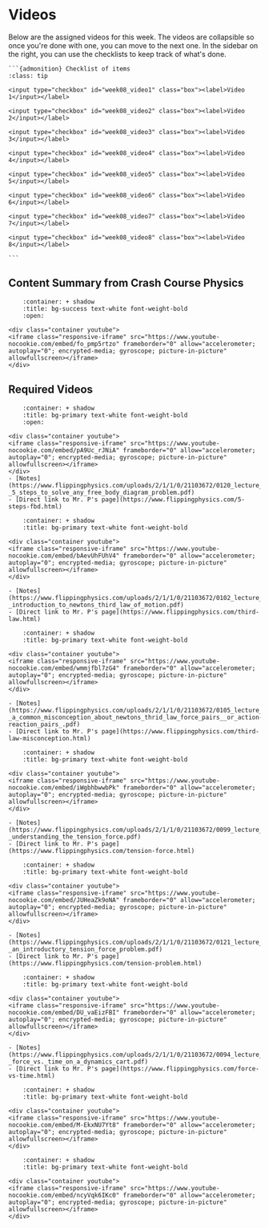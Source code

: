 # Videos

Below are the assigned videos for this week. 
The videos are collapsible so once you're done with one, you can move to the next one.
In the sidebar on the right, you can use the checklists to keep track of what's done.

````{margin}
```{admonition} Checklist of items
:class: tip

<input type="checkbox" id="week08_video1" class="box"><label>Video 1</input></label>

<input type="checkbox" id="week08_video2" class="box"><label>Video 2</input></label>

<input type="checkbox" id="week08_video3" class="box"><label>Video 3</input></label>

<input type="checkbox" id="week08_video4" class="box"><label>Video 4</input></label>

<input type="checkbox" id="week08_video5" class="box"><label>Video 5</input></label>

<input type="checkbox" id="week08_video6" class="box"><label>Video 6</input></label>

<input type="checkbox" id="week08_video7" class="box"><label>Video 7</input></label>

<input type="checkbox" id="week08_video8" class="box"><label>Video 8</input></label>

```
````
## Content Summary from Crash Course Physics

```{dropdown} Friction (Same as last week's)
    :container: + shadow
    :title: bg-success text-white font-weight-bold
    :open:

<div class="container youtube">
<iframe class="responsive-iframe" src="https://www.youtube-nocookie.com/embed/fo_pmp5rtzo" frameborder="0" allow="accelerometer; autoplay="0"; encrypted-media; gyroscope; picture-in-picture" allowfullscreen></iframe>
</div>
```

## Required Videos

```{dropdown} 1. 5 Steps to Solve any Free Body Diagram Problem
    :container: + shadow
    :title: bg-primary text-white font-weight-bold
    :open:

<div class="container youtube">
<iframe class="responsive-iframe" src="https://www.youtube-nocookie.com/embed/pA9Uc_rJNiA" frameborder="0" allow="accelerometer; autoplay="0"; encrypted-media; gyroscope; picture-in-picture" allowfullscreen></iframe>
</div>
- [Notes](https://www.flippingphysics.com/uploads/2/1/1/0/21103672/0120_lecture_notes_-_5_steps_to_solve_any_free_body_diagram_problem.pdf)
- [Direct link to Mr. P's page](https://www.flippingphysics.com/5-steps-fbd.html)
```

```{dropdown} 2. Introduction to Newton's Third Law of Motion
    :container: + shadow
    :title: bg-primary text-white font-weight-bold

<div class="container youtube">
<iframe class="responsive-iframe" src="https://www.youtube-nocookie.com/embed/bAevUhFUhV4" frameborder="0" allow="accelerometer; autoplay="0"; encrypted-media; gyroscope; picture-in-picture" allowfullscreen></iframe>
</div>

- [Notes](https://www.flippingphysics.com/uploads/2/1/1/0/21103672/0102_lecture_notes_-_introduction_to_newtons_third_law_of_motion.pdf)
- [Direct link to Mr. P's page](https://www.flippingphysics.com/third-law.html)
```

```{dropdown} 3. A Common Misconception about Newton's Third Law Force Pairs (or Action-Reaction Pairs)
    :container: + shadow
    :title: bg-primary text-white font-weight-bold

<div class="container youtube">
<iframe class="responsive-iframe" src="https://www.youtube-nocookie.com/embed/wmmjfbl7zG4" frameborder="0" allow="accelerometer; autoplay="0"; encrypted-media; gyroscope; picture-in-picture" allowfullscreen></iframe>
</div>

- [Notes](https://www.flippingphysics.com/uploads/2/1/1/0/21103672/0105_lecture_notes_-_a_common_misconception_about_newtons_thrid_law_force_pairs__or_action-reaction_pairs_.pdf)
- [Direct link to Mr. P's page](https://www.flippingphysics.com/third-law-misconception.html)
```

```{dropdown} 4. Understanding the Tension Force
    :container: + shadow
    :title: bg-primary text-white font-weight-bold

<div class="container youtube">
<iframe class="responsive-iframe" src="https://www.youtube-nocookie.com/embed/iWgbhbwwbPk" frameborder="0" allow="accelerometer; autoplay="0"; encrypted-media; gyroscope; picture-in-picture" allowfullscreen></iframe>
</div>

- [Notes](https://www.flippingphysics.com/uploads/2/1/1/0/21103672/0099_lecture_notes_-_understanding_the_tension_force.pdf)
- [Direct link to Mr. P's page](https://www.flippingphysics.com/tension-force.html)
```

```{dropdown} 5. An Introductory Tension Force Problem
    :container: + shadow
    :title: bg-primary text-white font-weight-bold

<div class="container youtube">
<iframe class="responsive-iframe" src="https://www.youtube-nocookie.com/embed/JUHeaZk9oNA" frameborder="0" allow="accelerometer; autoplay="0"; encrypted-media; gyroscope; picture-in-picture" allowfullscreen></iframe>
</div>

- [Notes](https://www.flippingphysics.com/uploads/2/1/1/0/21103672/0121_lecture_notes_-_an_introductory_tension_force_problem.pdf)
- [Direct link to Mr. P's page](https://www.flippingphysics.com/tension-problem.html)
```

```{dropdown} 6. Force vs. Time on a Dynamics Cart
    :container: + shadow
    :title: bg-primary text-white font-weight-bold
    
<div class="container youtube">
<iframe class="responsive-iframe" src="https://www.youtube-nocookie.com/embed/DU_vaEizFBI" frameborder="0" allow="accelerometer; autoplay="0"; encrypted-media; gyroscope; picture-in-picture" allowfullscreen></iframe>
</div>

- [Notes](https://www.flippingphysics.com/uploads/2/1/1/0/21103672/0094_lecture_notes_-_force_vs._time_on_a_dynamics_cart.pdf)
- [Direct link to Mr. P's page](https://www.flippingphysics.com/force-vs-time.html)
```

```{dropdown} 7. (Part 1) Reviewing Pulleys, Inclines and Free Body Diagrams with an Example Problem
    :container: + shadow
    :title: bg-primary text-white font-weight-bold

<div class="container youtube">
<iframe class="responsive-iframe" src="https://www.youtube-nocookie.com/embed/M-EkxNU7Yt8" frameborder="0" allow="accelerometer; autoplay="0"; encrypted-media; gyroscope; picture-in-picture" allowfullscreen></iframe>
</div>
```

```{dropdown} 8. (Part 2) Reviewing Pulleys, Inclines and Free Body Diagrams with an Example Problem
    :container: + shadow
    :title: bg-primary text-white font-weight-bold

<div class="container youtube">
<iframe class="responsive-iframe" src="https://www.youtube-nocookie.com/embed/ncyVqk6IKc0" frameborder="0" allow="accelerometer; autoplay="0"; encrypted-media; gyroscope; picture-in-picture" allowfullscreen></iframe>
</div>
```
